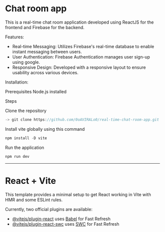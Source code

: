 # Chat room app

This is a real-time chat room application developed using ReactJS for the frontend and Firebase for the backend.

Features:
- Real-time Messaging: Utilizes Firebase's real-time database to enable instant messaging between users.
- User Authentication: Firebase Authentication manages user sign-up using google.
- Responsive Design: Developed with a responsive layout to ensure usability across various devices.

Installation:

Prerequisites
  Node.js installed

Steps

Clone the repository
  ``` jsx
  -> git clone https://github.com/0oAVIRALo0/real-time-chat-room-app.git
  ```

Install vite globally using this command
  ``` jsx 
  npm install -D vite
  ```

Run the application
  ``` jsx 
  npm run dev
  ```

------------------------------------------------------------------------------------------------------------------------------------------------------------------------------------------------

# React + Vite

This template provides a minimal setup to get React working in Vite with HMR and some ESLint rules.

Currently, two official plugins are available:

- [@vitejs/plugin-react](https://github.com/vitejs/vite-plugin-react/blob/main/packages/plugin-react/README.md) uses [Babel](https://babeljs.io/) for Fast Refresh
- [@vitejs/plugin-react-swc](https://github.com/vitejs/vite-plugin-react-swc) uses [SWC](https://swc.rs/) for Fast Refresh
